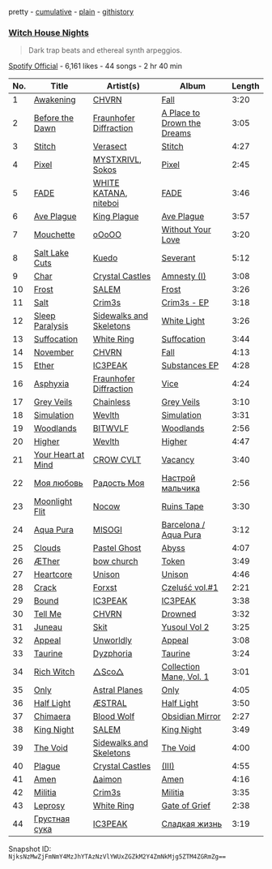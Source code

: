 pretty - [cumulative](/playlists/cumulative/7LBFMuT8Ool5VxAbDMWjtA.md) - [plain](/playlists/plain/7LBFMuT8Ool5VxAbDMWjtA) - [githistory](https://github.githistory.xyz/mackorone/spotify-playlist-archive/blob/main/playlists/plain/7LBFMuT8Ool5VxAbDMWjtA)

### [Witch House Nights](https://open.spotify.com/playlist/7LBFMuT8Ool5VxAbDMWjtA)

> Dark trap beats and ethereal synth arpeggios.

[Spotify Official](https://open.spotify.com/user/tj0g0uiiz4rscm97u8kuqyadv) - 6,161 likes - 44 songs - 2 hr 40 min

| No. | Title | Artist(s) | Album | Length |
|---|---|---|---|---|
| 1 | [Awakening](https://open.spotify.com/track/5rUSJdwvjQXRRzwwzXk4WI) | [CHVRN](https://open.spotify.com/artist/7rSykIe3Og1NMbIV6LOeVx) | [Fall](https://open.spotify.com/album/2cbjAJshqrtMfOfR7gSOif) | 3:20 |
| 2 | [Before the Dawn](https://open.spotify.com/track/588vIX446PBPjGyYk2sTgH) | [Fraunhofer Diffraction](https://open.spotify.com/artist/3s001vzLUM01WSssGvHhXA) | [A Place to Drown the Dreams](https://open.spotify.com/album/66McoXxes1kWgoeq3Tu660) | 3:05 |
| 3 | [Stitch](https://open.spotify.com/track/29G4BQoNMjCjvubV6rFiyg) | [Verasect](https://open.spotify.com/artist/0qGXgOeaVWc7PXMJzHMOHW) | [Stitch](https://open.spotify.com/album/7upH9zI0vpIsHl9sIT2Two) | 4:27 |
| 4 | [Pixel](https://open.spotify.com/track/0CDQpqpDFkbpHLHReZ3uuR) | [MYSTXRIVL](https://open.spotify.com/artist/5puIJpEBWYS37qD8TS8gZq), [Sokos](https://open.spotify.com/artist/74BcHC0oHVSwJySCVT8pz7) | [Pixel](https://open.spotify.com/album/1YlJV2vKkFCQQJjd2DLCXZ) | 2:45 |
| 5 | [FADE](https://open.spotify.com/track/7bhUywrgoZaEWXidXmx9bI) | [WHITE KATANA](https://open.spotify.com/artist/5OtyZM8MxtHrYqOPxetwji), [niteboi](https://open.spotify.com/artist/2Ue601Op6mLGMwrQYjAOSW) | [FADE](https://open.spotify.com/album/07jHrZSDK22RASyH0wR99s) | 3:46 |
| 6 | [Ave Plague](https://open.spotify.com/track/6qMVcqQtXBUsR1kQHIa2Qi) | [King Plague](https://open.spotify.com/artist/688qufssIBfmoD8BJxZD9Q) | [Ave Plague](https://open.spotify.com/album/19an75EnoqYFYS7vdbrvMe) | 3:57 |
| 7 | [Mouchette](https://open.spotify.com/track/3owLOMBJGYxACaBPOLS77x) | [oOoOO](https://open.spotify.com/artist/1f5Qv25dd6ldcXS9aKqDTi) | [Without Your Love](https://open.spotify.com/album/2wf11Rymw6luwP1XMdGGLO) | 3:20 |
| 8 | [Salt Lake Cuts](https://open.spotify.com/track/7phzoYdNfWHtu29bUU2Evu) | [Kuedo](https://open.spotify.com/artist/1SYQUJukd40ps4z6RT77rC) | [Severant](https://open.spotify.com/album/2TwjER8Vj4lqKpZ0g68NoD) | 5:12 |
| 9 | [Char](https://open.spotify.com/track/0jhxxEBzlvuDqAqV9i9Iuc) | [Crystal Castles](https://open.spotify.com/artist/7K3zpFXBvPcvzhj7zlGJdO) | [Amnesty \(I\)](https://open.spotify.com/album/03CgI5yzuOcyRkkDOyCazP) | 3:08 |
| 10 | [Frost](https://open.spotify.com/track/21L2I5THDWBMVhaM40vRFo) | [SALEM](https://open.spotify.com/artist/09CJcG6ndtL82D8x9VxaeT) | [Frost](https://open.spotify.com/album/21TA6tOn0BhFlW67cK7uDy) | 3:26 |
| 11 | [Salt](https://open.spotify.com/track/6ammoqYGt8Ofhj1tLd12Wq) | [Crim3s](https://open.spotify.com/artist/1ARDx2oCR7sJEjbnHsbbRU) | [Crim3s \- EP](https://open.spotify.com/album/3h1R5UVCRRkVMlGydV4Ytc) | 3:18 |
| 12 | [Sleep Paralysis](https://open.spotify.com/track/1uwzAmgnBBO5fi6N4JQnlt) | [Sidewalks and Skeletons](https://open.spotify.com/artist/48nHO1cuTbpx4ELhChsxX1) | [White Light](https://open.spotify.com/album/0Iq6APTGuGPe875jV0rIw2) | 3:26 |
| 13 | [Suffocation](https://open.spotify.com/track/3i0CTZmifPahTx3CSIx3LF) | [White Ring](https://open.spotify.com/artist/64AV09dDdCGBGv11QlGOJN) | [Suffocation](https://open.spotify.com/album/3ugtU0UeDrA5g5J6V4GHLW) | 3:44 |
| 14 | [November](https://open.spotify.com/track/0zZcMvnkj6FBBWWXF3cwxv) | [CHVRN](https://open.spotify.com/artist/7rSykIe3Og1NMbIV6LOeVx) | [Fall](https://open.spotify.com/album/2cbjAJshqrtMfOfR7gSOif) | 4:13 |
| 15 | [Ether](https://open.spotify.com/track/76DAkogdxJEPQnWk9kzewp) | [IC3PEAK](https://open.spotify.com/artist/3luonLzvSOxdU8ytCaEIK8) | [Substances EP](https://open.spotify.com/album/4oxqfZ4aQv4mIHf59W3X1S) | 4:28 |
| 16 | [Asphyxia](https://open.spotify.com/track/1efaNOKQVHof1w74x83RHu) | [Fraunhofer Diffraction](https://open.spotify.com/artist/3s001vzLUM01WSssGvHhXA) | [Vice](https://open.spotify.com/album/642uT502ud4QsY9ZLL4Vkh) | 4:24 |
| 17 | [Grey Veils](https://open.spotify.com/track/1lXbVK6pYYRxcDcBLaPME2) | [Chainless](https://open.spotify.com/artist/40lgCyfmz6zJKM0Ab2dHFi) | [Grey Veils](https://open.spotify.com/album/4j6yGm02EmhjmVoCwdGRJZ) | 3:10 |
| 18 | [Simulation](https://open.spotify.com/track/3ZEyIY5i9m86hJjF14UqvV) | [Wevlth](https://open.spotify.com/artist/5N7wAKV4HvGQj66w5HV4bD) | [Simulation](https://open.spotify.com/album/2jeK8ZALtJP3ZK9aR4mcmT) | 3:31 |
| 19 | [Woodlands](https://open.spotify.com/track/7oPl7r8kLdjpeXlWg7LDc1) | [BITWVLF](https://open.spotify.com/artist/7hAxi36lF6tUTw06MSrY2F) | [Woodlands](https://open.spotify.com/album/5Mgnaoc0bFOQThw2uYWIAR) | 2:56 |
| 20 | [Higher](https://open.spotify.com/track/0HHdsqqY9qbgUV0EstbDqU) | [Wevlth](https://open.spotify.com/artist/5N7wAKV4HvGQj66w5HV4bD) | [Higher](https://open.spotify.com/album/19CvZyxiBvd3dVzWpT5C10) | 4:47 |
| 21 | [Your Heart at Mind](https://open.spotify.com/track/3uniDSxZDaZe2mKIFWGqqf) | [CROW CVLT](https://open.spotify.com/artist/2lW6mrsfcujnwKb2dKWaNj) | [Vacancy](https://open.spotify.com/album/2H2VFjX8zeRRcx1JZdIR4u) | 3:40 |
| 22 | [Моя любовь](https://open.spotify.com/track/0cXCYCv1SL38Q5oSkNONvy) | [Радость Моя](https://open.spotify.com/artist/7p9Fl9DbB7mdSKcOOWA22J) | [Настрой мальчика](https://open.spotify.com/album/415HjS8iHMERp7eib3wxGA) | 2:56 |
| 23 | [Moonlight Flit](https://open.spotify.com/track/279fvscy31X441ZtoVb4BT) | [Nocow](https://open.spotify.com/artist/37fdkkiylsDkoVwyK7WvzK) | [Ruins Tape](https://open.spotify.com/album/3GNRY3C2HO8zIeTWPhiQww) | 3:30 |
| 24 | [Aqua Pura](https://open.spotify.com/track/1q7XA1Zq97bWjk7gGQHsvA) | [MISOGI](https://open.spotify.com/artist/778Snztf3N5DXp0kHGFl3g) | [Barcelona / Aqua Pura](https://open.spotify.com/album/2amjRXI6wUcO2rVfOoJql3) | 3:12 |
| 25 | [Clouds](https://open.spotify.com/track/7mZuQv7WRdRWIWibJoHYHn) | [Pastel Ghost](https://open.spotify.com/artist/06O23tLg0or676h8EEzH7W) | [Abyss](https://open.spotify.com/album/68UkuqIJb0Ob5EkCtry4x3) | 4:07 |
| 26 | [ÆTher](https://open.spotify.com/track/10Ng4NWeokDxuP6qTYKrpt) | [bow church](https://open.spotify.com/artist/57ZZR7YVR4IJPxEBUL6B8T) | [Token](https://open.spotify.com/album/24s2XYuhIrkWrw4q110Jya) | 3:49 |
| 27 | [Heartcore](https://open.spotify.com/track/5C1XqQFbO0QhVPFmQ9rYd0) | [Unison](https://open.spotify.com/artist/30usFtBUYUQkOPQMI8weaJ) | [Unison](https://open.spotify.com/album/2NXZFvWtRW7zX8OINi0BJN) | 4:46 |
| 28 | [Crack](https://open.spotify.com/track/3Y7lofH8yu5adzyGjqmblz) | [Forxst](https://open.spotify.com/artist/4t8zhFslMZ1y2XQo6uirep) | [Czeluść vol.\#1](https://open.spotify.com/album/6EtdZbUlVOG1VWs085iUog) | 2:21 |
| 29 | [Bound](https://open.spotify.com/track/34giTIlOrw3j8X08Lvl3kZ) | [IC3PEAK](https://open.spotify.com/artist/3luonLzvSOxdU8ytCaEIK8) | [IC3PEAK](https://open.spotify.com/album/0yE5Ldro2Q3m6mBeof5YB8) | 3:38 |
| 30 | [Tell Me](https://open.spotify.com/track/6IPEz83Ac62TEYhdzaodWl) | [CHVRN](https://open.spotify.com/artist/7rSykIe3Og1NMbIV6LOeVx) | [Drowned](https://open.spotify.com/album/47CQ1XuS58g6WhU1HW2lCM) | 3:32 |
| 31 | [Juneau](https://open.spotify.com/track/4oDzRMvDeIrwuwupp0iRQ3) | [Skit](https://open.spotify.com/artist/6ejpWdV51Wxr3azIpJXwoQ) | [Yusoul Vol 2](https://open.spotify.com/album/2CPyeGpMPRB20x5sEu4Hxa) | 3:25 |
| 32 | [Appeal](https://open.spotify.com/track/3imm0MMW7gLNRWs5W1pAEG) | [Unworldly](https://open.spotify.com/artist/0CVD1jYtPtW8sbOnPFxw0R) | [Appeal](https://open.spotify.com/album/2uN9Nh3yDRh9xstbEl0emy) | 3:08 |
| 33 | [Taurine](https://open.spotify.com/track/75bfH2B3aSMK6Z2ISCKG6B) | [Dyzphoria](https://open.spotify.com/artist/6SehYBqIfg08SBrc7Ydreg) | [Taurine](https://open.spotify.com/album/6j0fQM6QAoW2uOUJNjrxWG) | 3:24 |
| 34 | [Rich Witch](https://open.spotify.com/track/3PeVPWbYyMmqcZC4QkROKw) | [△Sco△](https://open.spotify.com/artist/3Hlp7o0Wfy8UpZ3mohj63k) | [Collection Mane, Vol\. 1](https://open.spotify.com/album/431rWNQFJiciYChVwRTkfN) | 3:01 |
| 35 | [Only](https://open.spotify.com/track/2hXllmgUWMnWvtU0miwALZ) | [Astral Planes](https://open.spotify.com/artist/2XyiQolWOpczm5A4osFLkE) | [Only](https://open.spotify.com/album/6BgnSVT9ANNbnmqUMbAJFo) | 4:05 |
| 36 | [Half Light](https://open.spotify.com/track/0XYmQ1Mb8rsQgfwGt3qfYq) | [ÆSTRAL](https://open.spotify.com/artist/0WH6jkqBDDzQYQx3jSuNgL) | [Half Light](https://open.spotify.com/album/462bl0Nj38csKPFAGjRY1E) | 3:50 |
| 37 | [Chimaera](https://open.spotify.com/track/3V2ALKqIqLmIvKwvzZvOQb) | [Blood Wolf](https://open.spotify.com/artist/7AK5frQb54wtKiwjHY4OmD) | [Obsidian Mirror](https://open.spotify.com/album/5uxmUMR9iapDxVuFthUeNo) | 2:27 |
| 38 | [King Night](https://open.spotify.com/track/1fQ7sTkoDooENKCu0u0U7a) | [SALEM](https://open.spotify.com/artist/09CJcG6ndtL82D8x9VxaeT) | [King Night](https://open.spotify.com/album/7kHch2Mc1guIeHbbTVz4Fc) | 3:49 |
| 39 | [The Void](https://open.spotify.com/track/7yF36rxyk8eJwPQVGfCMij) | [Sidewalks and Skeletons](https://open.spotify.com/artist/48nHO1cuTbpx4ELhChsxX1) | [The Void](https://open.spotify.com/album/4kx2AIsqHCu1Yqvi0RFPA2) | 4:00 |
| 40 | [Plague](https://open.spotify.com/track/3lfQVVHkh8vFPi7LraIlMR) | [Crystal Castles](https://open.spotify.com/artist/7K3zpFXBvPcvzhj7zlGJdO) | [\(III\)](https://open.spotify.com/album/1NIfkZIYVAO6vnfmFOilHc) | 4:55 |
| 41 | [Amen](https://open.spotify.com/track/200NBSoWbdGVyucC1yjBE2) | [∆aimon](https://open.spotify.com/artist/3jIi2szsFwzmJCtETr5SaH) | [Amen](https://open.spotify.com/album/6TVd5922MjjqiEWHHOwiXU) | 4:16 |
| 42 | [Militia](https://open.spotify.com/track/3cG8BLuNcxKBAY2NegWL2F) | [Crim3s](https://open.spotify.com/artist/1ARDx2oCR7sJEjbnHsbbRU) | [Militia](https://open.spotify.com/album/45CsIfZPYqaNRCoBb7huiO) | 3:35 |
| 43 | [Leprosy](https://open.spotify.com/track/6Fdhk6Xp0ER0mvftQPNBzU) | [White Ring](https://open.spotify.com/artist/64AV09dDdCGBGv11QlGOJN) | [Gate of Grief](https://open.spotify.com/album/2laic9BwkaHT1kXWrIt28p) | 2:38 |
| 44 | [Грустная сука](https://open.spotify.com/track/18hIrODUziu3KyUxeDKlcq) | [IC3PEAK](https://open.spotify.com/artist/3luonLzvSOxdU8ytCaEIK8) | [Сладкая жизнь](https://open.spotify.com/album/1x5XZhwID74j0tqkcU6hCy) | 3:19 |

Snapshot ID: `NjksNzMwZjFmNmY4MzJhYTAzNzVlYWUxZGZkM2Y4ZmNkMjg5ZTM4ZGRmZg==`
